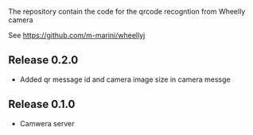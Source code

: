 The repository contain the code for the qrcode recogntion from Wheelly camera 

See https://github.com/m-marini/wheellyj

## Release 0.2.0

- Added qr message id and camera image size in camera messge

## Release 0.1.0

- Camwera server

